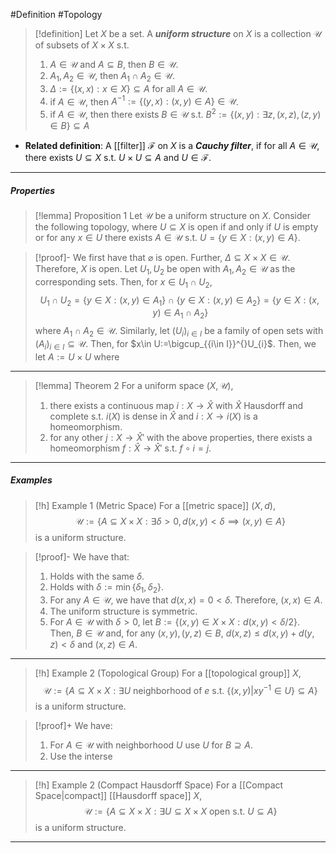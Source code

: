 #Definition #Topology 

> [!definition]
> Let $X$ be a set. A ***uniform structure*** on $X$ is a collection $\mathcal{U}$ of subsets of $X\times X$ s.t. 
> 1. $A\in \mathcal{U}$ and $A\subseteq B$, then $B\in \mathcal{U}$.
> 2. $A_{1},A_{2}\in \mathcal{U}$, then $A_{1}\cap A_{2}\in \mathcal{U}$.
> 3. $\Delta:=\{ (x,x): x\in X \}\subseteq A$ for all $A\in \mathcal{U}$.
> 4. if $A\in \mathcal{U}$, then $A^{-1}:=\{ (y,x):(x,y)\in A \}\in \mathcal{U}$.
> 5. if $A\in \mathcal{U}$, then there exists $B\in \mathcal{U}$ s.t. $B^{2}:=\{ (x,y): \exists z,(x,z),(z,y)\in B \}\subseteq A$
- **Related definition**: A [[filter]] $\mathcal{F}$ on $X$ is a ***Cauchy filter***, if for all $A\in \mathcal{U}$, there exists $U\subseteq X$ s.t. $U\times U\subseteq A$ and $U\in \mathcal{F}$.
---
##### Properties
> [!lemma] Proposition 1
> Let $\mathcal{U}$ be a uniform structure on $X$. Consider the following topology, where $U\subseteq X$ is open if and only if $U$ is empty or for any $x\in U$ there exists $A\in \mathcal{U}$ s.t. $U=\{y\in X:(x,y)\in A \}$.

> [!proof]-
> We first have that $\varnothing$ is open. Further, $\Delta \subseteq X\times X\in \mathcal{U}$. Therefore, $X$ is open. Let $U_{1},U_{2}$ be open with $A_{1},A_{2}\in \mathcal{U}$ as the corresponding sets. Then, for $x\in U_{1}\cap U_{2}$, $$U_{1}\cap U_{2}=\{ y\in X:(x,y)\in A_{1} \}\cap\{ y\in X:(x,y)\in A_{2} \}=\{ y\in X:(x,y)\in A_{1}\cap A_{2} \}$$where $A_{1}\cap A_{2}\in\mathcal{U}$. Similarly, let $(U_{i})_{i\in I}$ be a family of open sets with $(A_{i})_{i\in I}\subseteq \mathcal{U}$. Then, for $x\in U:=\bigcup_{{i\in I}}^{}U_{i}$. Then, we let $A:=U\times U$ where 
---
> [!lemma] Theorem 2
> For a uniform space $(X,\mathcal{U})$, 
> 1. there exists a continuous map $i:X\to \widehat{X}$ with $\widehat{X}$ Hausdorff and complete s.t. $i(X)$ is dense in $\widehat{X}$ and $i:X\to i(X)$ is a homeomorphism.
> 2. for any other $j:X\to \widehat{X}'$ with the above properties, there exists a homeomorphism $f:\widehat{X}\to \widehat{X}'$ s.t. $f\circ i = j$.
---
##### Examples
> [!h] Example 1 (Metric Space)
> For a [[metric space]] $(X,d)$, $$\mathcal{U}:=\{ A\subseteq X\times X: \exists\delta>0,d(x,y)<\delta\implies (x,y) \in A\}$$is a uniform structure.

> [!proof]-
> We have that:
> 1. Holds with the same $\delta$.
> 2. Holds with $\delta:=\min\{ \delta_{1},\delta_{2} \}$.
> 3. For any $A\in \mathcal{U}$, we have that $d(x,x)=0<\delta$. Therefore, $(x,x)\in A$.
> 4. The uniform structure is symmetric.
> 5. For $A\in \mathcal{U}$ with $\delta>0$, let $B:=\{ (x,y)\in X\times X:d(x,y)<\delta /2 \}$. Then, $B\in \mathcal{U}$ and, for any $(x,y),(y,z)\in B$, $d(x,z)\leq d(x,y)+d(y,z)<\delta$ and $(x,z)\in A$.
---
> [!h] Example 2 (Topological Group)
> For a [[topological group]] $X$, $$\mathcal{U}:=\{ A\subseteq X\times X: \exists U \text{ neighborhood of }e\text{ s.t. }\{ (x,y)|xy^{-1}\in U \}\subseteq A\}$$is a uniform structure.

> [!proof]+
> We have:
> 1. For $A\in \mathcal{U}$ with neighborhood $U$ use $U$ for $B\supseteq A$.
> 2. Use the interse
---
> [!h] Example 2 (Compact Hausdorff Space)
> For a [[Compact Space|compact]] [[Hausdorff space]] $X$, $$\mathcal{U}:=\{ A\subseteq X\times X: \exists U\subseteq X\times X\text{ open s.t. }U\subseteq A\}$$is a uniform structure.
---
